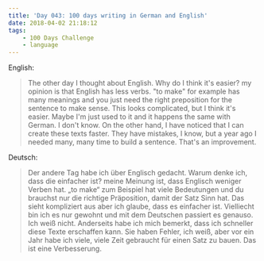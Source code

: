 ```yaml
---
title: 'Day 043: 100 days writing in German and English'
date: 2018-04-02 21:18:12
tags:
    - 100 Days Challenge
    - language
---
```

English:
> The other day I thought about English. Why do I think it's easier? my opinion is that English has less verbs. "to make" for example has many meanings and you just need the right preposition for the sentence to make sense. This looks complicated, but I think it's easier. Maybe I'm just used to it and it happens the same with German. I don't know. On the other hand, I have noticed that I can create these texts faster. They have mistakes, I know, but a year ago I needed many, many time to build a sentence. That's an improvement.

Deutsch:
> Der andere Tag habe ich über Englisch gedacht. Warum denke ich, dass die einfacher ist? meine Meinung ist, dass Englisch weniger Verben hat. „to make“ zum Beispiel hat viele Bedeutungen und du brauchst nur die richtige Präposition, damit der Satz Sinn hat. Das sieht kompliziert aus aber ich glaube, dass es einfacher ist. Vielliecht bin ich es nur gewohnt und mit dem Deutschen passiert es genauso. Ich weiß nicht. Anderseits habe ich mich bemerkt, dass ich schneller diese Texte erschaffen kann. Sie haben Fehler, ich weiß, aber vor ein Jahr habe ich viele, viele Zeit gebraucht für einen Satz zu bauen. Das ist eine Verbesserung.